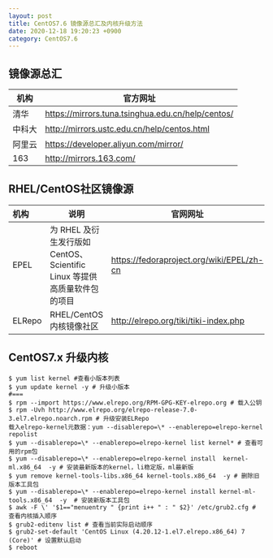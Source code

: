 ```yaml
---
layout: post
title: CentOS7.6 镜像源总汇及内核升级方法
date: 2020-12-18 19:20:23 +0900
category: CentOS7.6
---
```

## 镜像源总汇

| 机构   | 官方网址                                          |
| ------ | ------------------------------------------------- |
| 清华   | https://mirrors.tuna.tsinghua.edu.cn/help/centos/ |
| 中科大 | http://mirrors.ustc.edu.cn/help/centos.html       |
| 阿里云 | https://developer.aliyun.com/mirror/              |
| 163    | http://mirrors.163.com/                           |

## RHEL/CentOS社区镜像源

| 机构   | 说明                                                         | 官网网址                                  |
| :----- | ------------------------------------------------------------ | ----------------------------------------- |
| EPEL   | 为 RHEL 及衍生发行版如 CentOS、Scientific Linux 等提供高质量软件包的项目 | https://fedoraproject.org/wiki/EPEL/zh-cn |
| ELRepo | RHEL/CentOS内核镜像社区                                      | http://elrepo.org/tiki/tiki-index.php     |

## CentOS7.x 升级内核

```shell
$ yum list kernel #查看小版本列表
$ yum update kernel -y # 升级小版本
#===
$ rpm --import https://www.elrepo.org/RPM-GPG-KEY-elrepo.org # 载入公钥
$ rpm -Uvh http://www.elrepo.org/elrepo-release-7.0-3.el7.elrepo.noarch.rpm # 升级安装ELRepo
载入elrepo-kernel元数据：yum --disablerepo=\* --enablerepo=elrepo-kernel repolist
$ yum --disablerepo=\* --enablerepo=elrepo-kernel list kernel* # 查看可用的rpm包
$ yum --disablerepo=\* --enablerepo=elrepo-kernel install  kernel-ml.x86_64  -y # 安装最新版本的kernel，li稳定版，ml最新版
$ yum remove kernel-tools-libs.x86_64 kernel-tools.x86_64  -y # 删除旧版本工具包
$ yum --disablerepo=\* --enablerepo=elrepo-kernel install kernel-ml-tools.x86_64  -y  # 安装新版本工具包
$ awk -F \' '$1=="menuentry " {print i++ " : " $2}' /etc/grub2.cfg # 查看内核插入顺序
$ grub2-editenv list # 查看当前实际启动顺序
$ grub2-set-default 'CentOS Linux (4.20.12-1.el7.elrepo.x86_64) 7 (Core)' # 设置默认启动
$ reboot
```

